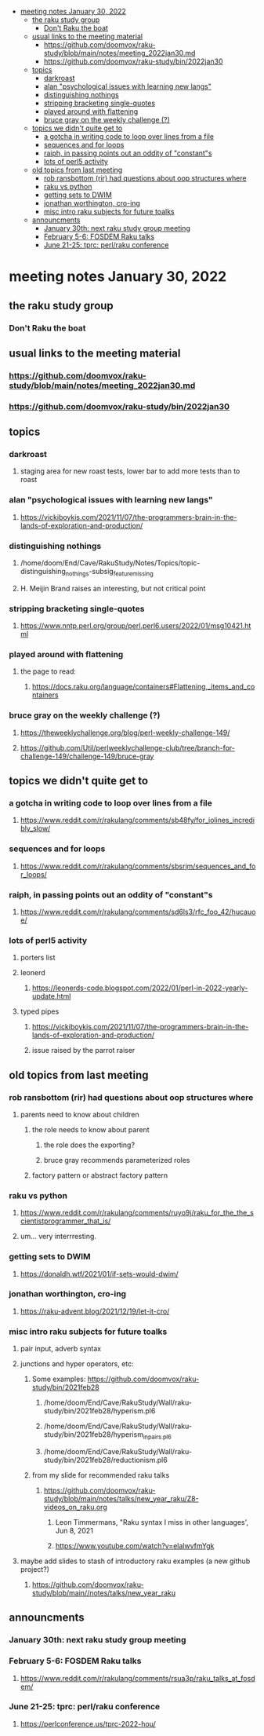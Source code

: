 - [meeting notes January 30, 2022](#org6a6fd69)
  - [the raku study group](#orga88e0c2)
    - [Don't Raku the boat](#orgc28752b)
  - [usual links to the meeting material](#orgaf8d41b)
    - [<https://github.com/doomvox/raku-study/blob/main/notes/meeting_2022jan30.md>](#org2818d36)
    - [<https://github.com/doomvox/raku-study/bin/2022jan30>](#org83b7aa3)
  - [topics](#orgf1afd68)
    - [darkroast](#org195ead8)
    - [alan "psychological issues with learning new langs"](#orga8bcfdd)
    - [distinguishing nothings](#org6b98f02)
    - [stripping bracketing single-quotes](#orgbb7dea7)
    - [played around with flattening](#orgccc496d)
    - [bruce gray on the weekly challenge (?)](#org21f9889)
  - [topics we didn't quite get to](#org3e1ee91)
    - [a gotcha in writing code to loop over lines from a file](#org289a047)
    - [sequences and for loops](#org0bc45f7)
    - [raiph, in passing points out an oddity of "constant"s](#org9b91906)
    - [lots of perl5 activity](#orgcb795f8)
  - [old topics from last meeting](#org7c4693e)
    - [rob ransbottom (rir) had questions about oop structures where](#org88081c3)
    - [raku vs python](#orge9d3bbe)
    - [getting sets to DWIM](#org5c378f5)
    - [jonathan worthington, cro-ing](#org0fd13ed)
    - [misc intro raku subjects for future toalks](#orgb2bce23)
  - [announcments](#org7a49c26)
    - [January 30th: next raku study group meeting](#org88bd7da)
    - [February 5-6: FOSDEM Raku talks](#orge7c6eb3)
    - [June 21-25: tprc: perl/raku conference](#orgdd27d9e)


<a id="org6a6fd69"></a>

# meeting notes January 30, 2022


<a id="orga88e0c2"></a>

## the raku study group


<a id="orgc28752b"></a>

### Don't Raku the boat


<a id="orgaf8d41b"></a>

## usual links to the meeting material


<a id="org2818d36"></a>

### <https://github.com/doomvox/raku-study/blob/main/notes/meeting_2022jan30.md>


<a id="org83b7aa3"></a>

### <https://github.com/doomvox/raku-study/bin/2022jan30>


<a id="orgf1afd68"></a>

## topics


<a id="org195ead8"></a>

### darkroast

1.  staging area for new roast tests, lower bar to add more tests than to roast


<a id="orga8bcfdd"></a>

### alan "psychological issues with learning new langs"

1.  <https://vickiboykis.com/2021/11/07/the-programmers-brain-in-the-lands-of-exploration-and-production/>


<a id="org6b98f02"></a>

### distinguishing nothings

1.  /home/doom/End/Cave/RakuStudy/Notes/Topics/topic-distinguishing<sub>nothings</sub>-subsig<sub>feature</sub><sub>missing</sub>

2.  H. Meijin Brand raises an interesting, but not critical point


<a id="orgbb7dea7"></a>

### stripping bracketing single-quotes

1.  <https://www.nntp.perl.org/group/perl.perl6.users/2022/01/msg10421.html>


<a id="orgccc496d"></a>

### played around with flattening

1.  the page to read:

    1.  <https://docs.raku.org/language/containers#Flattening,_items_and_containers>


<a id="org21f9889"></a>

### bruce gray on the weekly challenge (?)

1.  <https://theweeklychallenge.org/blog/perl-weekly-challenge-149/>

2.  <https://github.com/Util/perlweeklychallenge-club/tree/branch-for-challenge-149/challenge-149/bruce-gray>


<a id="org3e1ee91"></a>

## topics we didn't quite get to


<a id="org289a047"></a>

### a gotcha in writing code to loop over lines from a file

1.  <https://www.reddit.com/r/rakulang/comments/sb48fy/for_iolines_incredibly_slow/>


<a id="org0bc45f7"></a>

### sequences and for loops

1.  <https://www.reddit.com/r/rakulang/comments/sbsrjm/sequences_and_for_loops/>


<a id="org9b91906"></a>

### raiph, in passing points out an oddity of "constant"s

1.  <https://www.reddit.com/r/rakulang/comments/sd6ls3/rfc_foo_42/hucauoe/>


<a id="orgcb795f8"></a>

### lots of perl5 activity

1.  porters list

2.  leonerd

    1.  <https://leonerds-code.blogspot.com/2022/01/perl-in-2022-yearly-update.html>

3.  typed pipes

    1.  <https://vickiboykis.com/2021/11/07/the-programmers-brain-in-the-lands-of-exploration-and-production/>
    
    2.  issue raised by the parrot raiser


<a id="org7c4693e"></a>

## old topics from last meeting


<a id="org88081c3"></a>

### rob ransbottom (rir) had questions about oop structures where

1.  parents need to know about children

    1.  the role needs to know about parent
    
        1.  the role does the exporting?
        
        2.  bruce gray recommends parameterized roles
    
    2.  factory pattern or abstract factory pattern


<a id="orge9d3bbe"></a>

### raku vs python

1.  <https://www.reddit.com/r/rakulang/comments/ruyo9j/raku_for_the_the_scientistprogrammer_that_is/>

2.  um&#x2026; very interrresting.


<a id="org5c378f5"></a>

### getting sets to DWIM

1.  <https://donaldh.wtf/2021/01/if-sets-would-dwim/>


<a id="org0fd13ed"></a>

### jonathan worthington, cro-ing

1.  <https://raku-advent.blog/2021/12/19/let-it-cro/>


<a id="orgb2bce23"></a>

### misc intro raku subjects for future toalks

1.  pair input, adverb syntax

2.  junctions and hyper operators, etc:

    1.  Some examples: <https://github.com/doomvox/raku-study/bin/2021feb28>
    
        1.  /home/doom/End/Cave/RakuStudy/Wall/raku-study/bin/2021feb28/hyperism.pl6
        
        2.  /home/doom/End/Cave/RakuStudy/Wall/raku-study/bin/2021feb28/hyperism<sub>in</sub><sub>pairs.pl6</sub>
        
        3.  /home/doom/End/Cave/RakuStudy/Wall/raku-study/bin/2021feb28/reductionism.pl6
    
    2.  from my slide for recommended raku talks
    
        1.  <https://github.com/doomvox/raku-study/blob/main/notes/talks/new_year_raku/Z8-videos_on_raku.org>
        
            1.  Leon Timmermans, "Raku syntax I miss in other languages', Jun 8, 2021
            
            2.  <https://www.youtube.com/watch?v=elalwvfmYgk>

3.  maybe add slides to stash of introductory raku examples (a new github project?)

    1.  <https://github.com/doomvox/raku-study/blob/main//notes/talks/new_year_raku>


<a id="org7a49c26"></a>

## announcments


<a id="org88bd7da"></a>

### January 30th: next raku study group meeting


<a id="orge7c6eb3"></a>

### February 5-6: FOSDEM Raku talks

1.  <https://www.reddit.com/r/rakulang/comments/rsua3p/raku_talks_at_fosdem/>


<a id="orgdd27d9e"></a>

### June 21-25: tprc: perl/raku conference

1.  <https://perlconference.us/tprc-2022-hou/>
